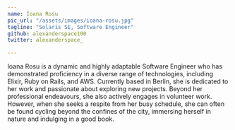 ```yaml
---
name: Ioana Rosu
pic_url: "/assets/images/ioana-rosu.jpg"
tagline: "Solaris SE, Software Engineer"
github: alexanderspace100
twitter: alexanderspace_

---
```

Ioana Rosu is a dynamic and highly adaptable Software Engineer who has demonstrated proficiency in a diverse range of technologies, including Elixir, Ruby on Rails, and AWS. Currently based in Berlin, she is dedicated to her work and passionate about exploring new projects. Beyond her professional endeavours, she also actively engages in volunteer work. However, when she seeks a respite from her busy schedule, she can often be found cycling beyond the confines of the city, immersing herself in nature and indulging in a good book.
